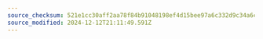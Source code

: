 ```yaml
---
source_checksum: 521e1cc30aff2aa78f84b91048198ef4d15bee97a6c332d9c34a6c69a187fcc3
source_modified: 2024-12-12T21:11:49.591Z
---
```



